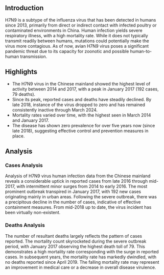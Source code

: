 ## Introduction

H7N9 is a subtype of the influenza virus that has been detected in humans since 2013, primarily from direct or indirect contact with infected poultry or contaminated environments in China. Human infection yields severe respiratory illness, with a high mortality rate. While it does not typically transmit readily between humans, mutations could potentially make the virus more contagious. As of now, avian H7N9 virus poses a significant pandemic threat due to its capacity for zoonotic and possible human-to-human transmission.


## Highlights

- The H7N9 virus in the Chinese mainland showed the highest level of activity between 2014 and 2017, with a peak in January 2017 (192 cases, 79 deaths).<br/>
- Since its peak, reported cases and deaths have steadily declined. By late 2018, instance of the virus dropped to zero and has remained consistently inactive through March 2024.<br/>
- Mortality rates varied over time, with the highest seen in March 2014 and January 2017.<br/>
- The disease has shown zero prevalence for over five years now (since late 2018), suggesting effective control and prevention measures in place. <br/>

## Analysis

### Cases Analysis
Analysis of H7N9 virus human infection data from the Chinese mainland reveals a considerable uptick in reported cases from late 2016 through mid-2017, with intermittent minor surges from 2014 to early 2016. The most prominent outbreak transpired in January 2017, with 192 new cases originating mainly in urban areas. Following the severe outbreak, there was a precipitous decline in the number of cases, indicative of effective containment measures. From mid-2018 up to date, the virus incident has been virtually non-existent. 

### Deaths Analysis
The number of resultant deaths largely reflects the pattern of cases reported. The mortality count skyrocketed during the severe outbreak period, with January 2017 observing the highest death toll of 79. This demonstrates a high mortality rate corresponding with the surge in reported cases. In subsequent years, the mortality rate has markedly dwindled, with no deaths reported since April 2019. The falling mortality rate may represent an improvement in medical care or a decrease in overall disease virulence.
